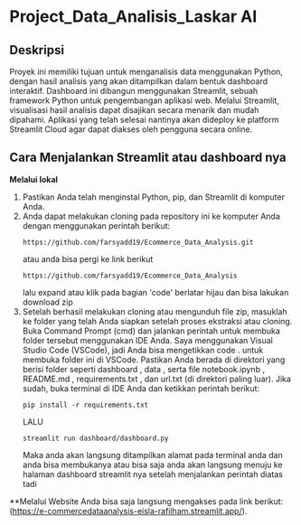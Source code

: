 # Project_Data_Analisis_Laskar AI

## Deskripsi

Proyek ini memiliki tujuan untuk menganalisis data menggunakan Python, dengan hasil analisis yang akan ditampilkan dalam bentuk dashboard interaktif. Dashboard ini dibangun menggunakan Streamlit, sebuah framework Python untuk pengembangan aplikasi web. Melalui Streamlit, visualisasi hasil analisis dapat disajikan secara menarik dan mudah dipahami. Aplikasi yang telah selesai nantinya akan dideploy ke platform Streamlit Cloud agar dapat diakses oleh pengguna secara online.

## Cara Menjalankan Streamlit atau dashboard nya

**Melalui lokal**

1. Pastikan Anda telah menginstal Python, pip, dan Streamlit di komputer Anda.
2. Anda dapat melakukan cloning pada repository ini ke komputer Anda dengan menggunakan perintah berikut:
   ```
   https://github.com/farsyadd19/Ecommerce_Data_Analysis.git
   ```
   atau anda bisa pergi ke link berikut
   ```
   https://github.com/farsyadd19/Ecommerce_Data_Analysis
   ```
   lalu expand atau klik pada bagian 'code' berlatar hijau dan bisa lakukan download zip
3. Setelah berhasil melakukan cloning atau mengunduh file zip, masuklah ke folder yang telah Anda siapkan setelah proses ekstraksi atau cloning. Buka Command Prompt (cmd) dan jalankan perintah untuk membuka folder tersebut menggunakan IDE Anda. Saya menggunakan Visual Studio Code (VSCode), jadi Anda bisa mengetikkan code . untuk membuka folder ini di VSCode. Pastikan Anda berada di direktori yang berisi folder seperti dashboard , data , serta file notebook.ipynb , README.md , requirements.txt , dan url.txt (di direktori paling luar). Jika sudah, buka terminal di IDE Anda dan ketikkan perintah berikut:
   ```
   pip install -r requirements.txt
   ```
   LALU
   ```
   streamlit run dashboard/dashboard.py
   ```
   Maka anda akan langsung ditampilkan alamat pada terminal anda dan anda bisa membukanya atau bisa saja anda akan langsung menuju ke halaman dashboard streamlit nya setelah menjalankan perintah diatas tadi

\*\*Melalui Website
Anda bisa saja langsung mengakses pada link berikut: (https://e-commercedataanalysis-eisla-rafilham.streamlit.app/).